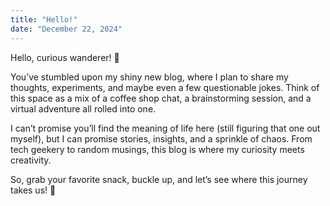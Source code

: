 ```yaml
---
title: "Hello!"
date: "December 22, 2024"
---
```

Hello, curious wanderer! 🎉  

You’ve stumbled upon my shiny new blog, where I plan to share my thoughts, experiments, and maybe even a few questionable jokes. Think of this space as a mix of a coffee shop chat, a brainstorming session, and a virtual adventure all rolled into one.

I can’t promise you’ll find the meaning of life here (still figuring that one out myself), but I can promise stories, insights, and a sprinkle of chaos. From tech geekery to random musings, this blog is where my curiosity meets creativity.

So, grab your favorite snack, buckle up, and let’s see where this journey takes us! 🚀